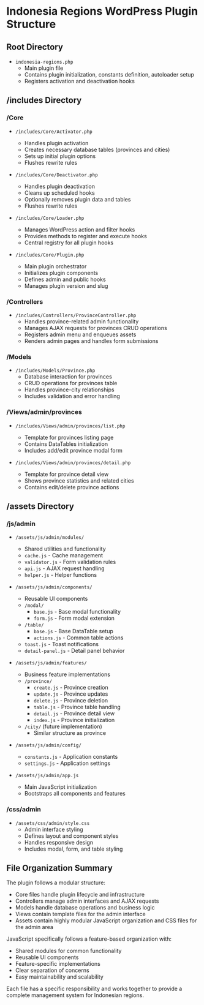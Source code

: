 # Indonesia Regions WordPress Plugin Structure

## Root Directory
- `indonesia-regions.php`
  - Main plugin file
  - Contains plugin initialization, constants definition, autoloader setup
  - Registers activation and deactivation hooks

## /includes Directory

### /Core
- `/includes/Core/Activator.php`
  - Handles plugin activation
  - Creates necessary database tables (provinces and cities)
  - Sets up initial plugin options
  - Flushes rewrite rules

- `/includes/Core/Deactivator.php`
  - Handles plugin deactivation
  - Cleans up scheduled hooks
  - Optionally removes plugin data and tables
  - Flushes rewrite rules

- `/includes/Core/Loader.php`
  - Manages WordPress action and filter hooks
  - Provides methods to register and execute hooks
  - Central registry for all plugin hooks

- `/includes/Core/Plugin.php`
  - Main plugin orchestrator
  - Initializes plugin components
  - Defines admin and public hooks
  - Manages plugin version and slug

### /Controllers
- `/includes/Controllers/ProvinceController.php`
  - Handles province-related admin functionality
  - Manages AJAX requests for provinces CRUD operations
  - Registers admin menu and enqueues assets
  - Renders admin pages and handles form submissions

### /Models
- `/includes/Models/Province.php`
  - Database interaction for provinces
  - CRUD operations for provinces table
  - Handles province-city relationships
  - Includes validation and error handling

### /Views/admin/provinces
- `/includes/Views/admin/provinces/list.php`
  - Template for provinces listing page
  - Contains DataTables initialization
  - Includes add/edit province modal form

- `/includes/Views/admin/provinces/detail.php`
  - Template for province detail view
  - Shows province statistics and related cities
  - Contains edit/delete province actions

## /assets Directory

### /js/admin
- `/assets/js/admin/modules/`
  - Shared utilities and functionality
  - `cache.js` - Cache management
  - `validator.js` - Form validation rules
  - `api.js` - AJAX request handling
  - `helper.js` - Helper functions

- `/assets/js/admin/components/`
  - Reusable UI components
  - `/modal/`
    - `base.js` - Base modal functionality
    - `form.js` - Form modal extension
  - `/table/`
    - `base.js` - Base DataTable setup
    - `actions.js` - Common table actions
  - `toast.js` - Toast notifications
  - `detail-panel.js` - Detail panel behavior

- `/assets/js/admin/features/`
  - Business feature implementations
  - `/province/`
    - `create.js` - Province creation
    - `update.js` - Province updates
    - `delete.js` - Province deletion
    - `table.js` - Province table handling
    - `detail.js` - Province detail view
    - `index.js` - Province initialization
  - `/city/` (future implementation)
    - Similar structure as province

- `/assets/js/admin/config/`
  - `constants.js` - Application constants
  - `settings.js` - Application settings

- `/assets/js/admin/app.js`
  - Main JavaScript initialization
  - Bootstraps all components and features

### /css/admin
- `/assets/css/admin/style.css`
  - Admin interface styling
  - Defines layout and component styles
  - Handles responsive design
  - Includes modal, form, and table styling

## File Organization Summary
The plugin follows a modular structure:
- Core files handle plugin lifecycle and infrastructure
- Controllers manage admin interfaces and AJAX requests
- Models handle database operations and business logic
- Views contain template files for the admin interface
- Assets contain highly modular JavaScript organization and CSS files for the admin area

JavaScript specifically follows a feature-based organization with:
- Shared modules for common functionality
- Reusable UI components
- Feature-specific implementations
- Clear separation of concerns
- Easy maintainability and scalability

Each file has a specific responsibility and works together to provide a complete management system for Indonesian regions.
